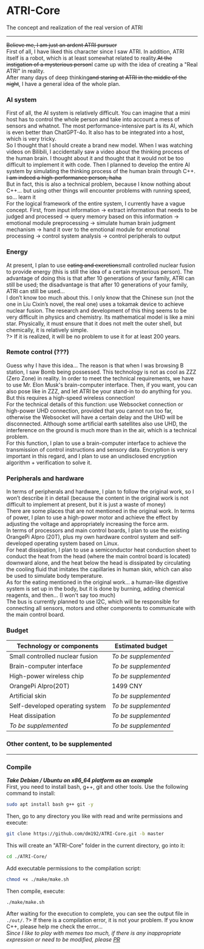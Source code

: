# ATRI-Core
The concept and realization of the real version of ATRI

-------------
~~Believe me, I am just an ardent ATRI pursuer~~  
First of all, I have liked this character since I saw ATRI. In addition, ATRI itself is a robot, which is at least somewhat related to reality.~~At the instigation of a mysterious person~~I came up with the idea of ​​creating a "Real ATRI" in reality.  
After many days of deep thinking~~and staring at ATRI in the middle of the night~~, I have a general idea of ​​the whole plan.  
### AI system
First of all, the AI ​​system is relatively difficult. You can imagine that a mini host has to control the whole person and take into account a mess of sensors and whatnot. The most performance-intensive part is its AI, which is even better than ChatGPT-4o. It also has to be integrated into a host, which is very tricky.  
So I thought that I should create a brand new model. When I was watching videos on Bilibili, I accidentally saw a video about the thinking process of the human brain. I thought about it and thought that it would not be too difficult to implement it with code. Then I planned to develop the entire AI system by simulating the thinking process of the human brain through C++. ~~I am indeed a high-performance person, haha~~  
But in fact, this is also a technical problem, because I know nothing about C++... but using other things will encounter problems with running speed, so... learn it  
For the logical framework of the entire system, I currently have a vague concept. First, from input information → extract information that needs to be judged and processed → query memory based on this information → emotional module preprocessing → simulate human brain judgment mechanism → hand it over to the emotional module for emotional processing → control system analysis → control peripherals to output  
### Energy
At present, I plan to use ~~eating and excretion~~small controlled nuclear fusion to provide energy (this is still the idea of ​​a certain mysterious person). The advantage of doing this is that after 10 generations of your family, ATRI can still be used; the disadvantage is that after 10 generations of your family, ATRI can still be used...  
I don’t know too much about this. I only know that the Chinese sun (not the one in Liu Cixin’s novel, the real one) uses a tokamak device to achieve nuclear fusion. The research and development of this thing seems to be very difficult in physics and chemistry. Its mathematical model is like a mini star. Physically, it must ensure that it does not melt the outer shell, but chemically, it is relatively simple.  
?> If it is realized, it will be no problem to use it for at least 200 years.  
### Remote control (???)
Guess why I have this idea... The reason is that when I was browsing B station, I saw Bomb being possessed. This technology is not as cool as ZZZ (Zero Zone) in reality. In order to meet the technical requirements, we have to use Mr. Elon Musk's brain-computer interface. Then, if you want, you can also pose like in ZZZ, and let ATRI be your stand-in to do anything for you. But this requires a high-speed wireless connection!  
For the technical details of this function: use Websocket connection or high-power UHD connection, provided that you cannot run too far, otherwise the Websocket will have a certain delay and the UHD will be disconnected. Although some artificial earth satellites also use UHD, the interference on the ground is much more than in the air, which is a technical problem.  
For this function, I plan to use a brain-computer interface to achieve the transmission of control instructions and sensory data. Encryption is very important in this regard, and I plan to use an undisclosed encryption algorithm + verification to solve it.  
### Peripherals and hardware
In terms of peripherals and hardware, I plan to follow the original work, so I won’t describe it in detail (because the content in the original work is not difficult to implement at present, but it is just a waste of money)  
There are some places that are not mentioned in the original work. In terms of power, I plan to use a high-power motor and achieve the effect by adjusting the voltage and appropriately increasing the force arm.  
In terms of processors and main control boards, I plan to use the existing OrangePi AIpro (20T), plus my own hardware control system and self-developed operating system based on Linux.  
For heat dissipation, I plan to use a semiconductor heat conduction sheet to conduct the heat from the head (where the main control board is located) downward alone, and the heat below the head is dissipated by circulating the cooling fluid that imitates the capillaries in human skin, which can also be used to simulate body temperature.  
As for the eating mentioned in the original work... a human-like digestive system is set up in the body, but it is done by burning, adding chemical reagents, and then... (I won't say too much)  
The bus is currently planned to use I2C, which will be responsible for connecting all sensors, motors and other components to communicate with the main control board.  
### Budget
|Technology or components|Estimated budget|
|--------|-------|
|Small controlled nuclear fusion|*To be supplemented*|
|Brain-computer interface|*To be supplemented*|
|High-power wireless chip|*To be supplemented*|
|OrangePi AIpro(20T)| 1499 CNY |
|Artificial skin|*To be supplemented*|
|Self-developed operating system|*To be supplemented*|
|Heat dissipation|*To be supplemented*|
|*To be supplemented*|*To be supplemented*|

### Other content, to be supplemented

-------------
### Compile
***Take Debian / Ubuntu on x86_64 platform as an example***  
First, you need to install bash, g++, git and other tools. Use the following command to install:
```bash
sudo apt install bash g++ git -y
```
Then, go to any directory you like with read and write permissions and execute:
```bash
git clone https://github.com/dm192/ATRI-Core.git -b master
```
This will create an "ATRI-Core" folder in the current directory, go into it:
```bash
cd ./ATRI-Core/
```
Add executable permissions to the compilation script:
```bash
chmod +x ./make/make.sh
```
Then compile, execute:
```bash
./make/make.sh
```
After waiting for the execution to complete, you can see the output file in `./out/`.
?> If there is a compilation error, it is not your problem. If you know C++, please help me check the error...  
*Since I like to play with memes too much, if there is any inappropriate expression or need to be modified, please [PR](https://github.com/dm192/ATRI-Core/pulls)*
